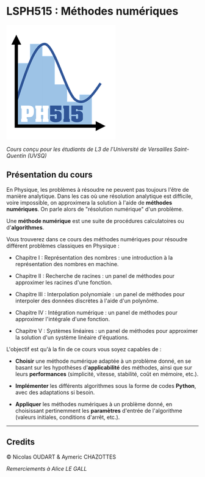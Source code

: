 # LSPH515 : Méthodes numériques

![Logo](docs/img/PH515_logo.png)

_Cours conçu pour les étudiants de L3 de l'Université de Versailles Saint-Quentin (UVSQ)_

## Présentation du cours

En Physique, les problèmes à résoudre ne peuvent pas toujours l'être de manière analytique.
Dans les cas où une résolution analytique est difficile, voire impossible, on approximera la solution à l'aide de **méthodes numériques**.
On parle alors de "résolution numérique" d'un problème.

Une **méthode numérique** est une suite de procédures calculatoires ou d'**algorithmes**.

Vous trouverez dans ce cours des méthodes numériques pour résoudre différent problèmes classiques en Physique :

* Chapitre I : Représentation des nombres : une introduction à la représentation des nombres en machine.

* Chapitre II : Recherche de racines : un panel de méthodes pour approximer les racines d'une fonction.

* Chapitre III : Interpolation polynomiale : un panel de méthodes pour interpoler des données discrètes à l'aide d'un polynôme.

* Chapitre IV : Intégration numérique :  un panel de méthodes pour approximer l'intégrale d'une fonction.

* Chapitre V : Systèmes linéaires : un panel de méthodes pour approximer la solution d'un système linéaire d'équations.

L'objectif est qu'à la fin de ce cours vous soyez capables de :

* **Choisir** une méthode numérique adaptée à un problème donné, en se basant sur les hypothèses d'**applicabilité** des méthodes, ainsi que sur leurs **performances** (simplicité, vitesse, stabilité, coût en mémoire, etc.).

* **Implémenter** les différents algorithmes sous la forme de codes **Python**, avec des adaptations si besoin.

* **Appliquer** les méthodes numériques à un problème donné, en choisissant pertinemment les **paramètres** d'entrée de l'algorithme (valeurs initiales, conditions d'arrêt, etc.). 

---

## Credits

© Nicolas OUDART & Aymeric CHAZOTTES

_Remerciements à Alice LE GALL_